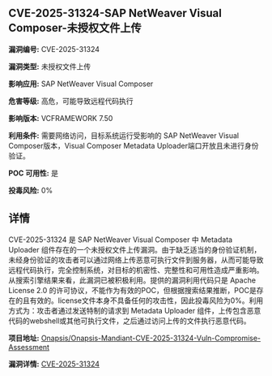 ## CVE-2025-31324-SAP NetWeaver Visual Composer-未授权文件上传

**漏洞编号:** CVE-2025-31324

**漏洞类型:** 未授权文件上传

**影响应用:** SAP NetWeaver Visual Composer

**危害等级:** 高危，可能导致远程代码执行

**影响版本:** VCFRAMEWORK 7.50

**利用条件:** 需要网络访问，目标系统运行受影响的 SAP NetWeaver Visual Composer版本，Visual Composer Metadata Uploader端口开放且未进行身份验证。

**POC 可用性:** 是

**投毒风险:** 0%

## 详情

CVE-2025-31324 是 SAP NetWeaver Visual Composer 中 Metadata Uploader 组件存在的一个未授权文件上传漏洞。由于缺乏适当的身份验证机制，未经身份验证的攻击者可以通过网络上传恶意可执行文件到服务器，从而可能导致远程代码执行，完全控制系统，对目标的机密性、完整性和可用性造成严重影响。从搜索引擎结果来看，此漏洞已被积极利用。提供的漏洞利用代码只是 Apache License 2.0 的许可协议，不能作为有效的POC，但根据搜索结果推断，POC是存在的且有效的。license文件本身不具备任何的攻击性，因此投毒风险为0%。利用方式为：攻击者通过发送特制的请求到 Metadata Uploader 组件，上传包含恶意代码的webshell或其他可执行文件，之后通过访问上传的文件执行恶意代码。

**项目地址:** [Onapsis/Onapsis-Mandiant-CVE-2025-31324-Vuln-Compromise-Assessment](https://github.com/Onapsis/Onapsis-Mandiant-CVE-2025-31324-Vuln-Compromise-Assessment)

**漏洞详情:** [CVE-2025-31324](https://nvd.nist.gov/vuln/detail/CVE-2025-31324)